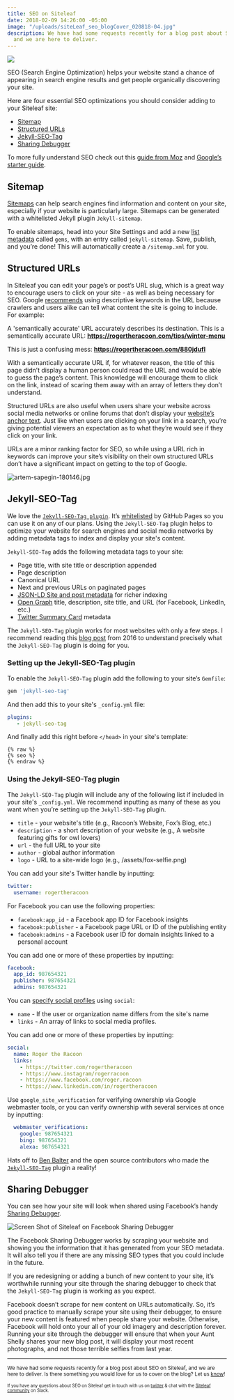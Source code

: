 ```yaml
---
title: SEO on Siteleaf
date: 2018-02-09 14:26:00 -05:00
image: "/uploads/siteLeaf_seo_blogCover_020818-04.jpg"
description: We have had some requests recently for a blog post about SEO on Siteleaf,
  and we are here to deliver.
---
```


![](/uploads/siteLeaf_seo_blogCover_020818-04.jpg)

SEO (Search Engine Optimization) helps your website stand a chance of appearing in search engine results and get people organically discovering your site.

Here are four essential SEO optimizations you should consider adding to your Siteleaf site:

* [Sitemap](/seo-on-siteleaf/#sitemap)
* [Structured URLs](/seo-on-siteleaf/#structured-urls)
* [Jekyll-SEO-Tag](/seo-on-siteleaf/#jekyll-seo-tag)
* [Sharing Debugger](/seo-on-siteleaf/#sharing-debugger)

To more fully understand SEO check out this [guide from Moz](https://moz.com/beginners-guide-to-seo) and [Google’s starter guide](http://static.googleusercontent.com/media/www.google.com/en/us/webmasters/docs/search-engine-optimization-starter-guide.pdf).

## Sitemap

[Sitemaps](https://learn.siteleaf.com/themes/sitemaps-and-feeds/) can help search engines find information and content on your site, especially if your website is particularly large. Sitemaps can be generated with a whitelisted Jekyll plugin `Jekyll-sitemap`.

To enable sitemaps, head into your Site Settings and add a new [list metadata](https://learn.siteleaf.com/content/metadata/#list) called `gems`, with an entry called `jekyll-sitemap`. Save, publish, and you’re done! This will automatically create a `/sitemap.xml` for you.

## Structured URLs

In Siteleaf you can edit your page’s or post’s URL slug, which is a great way to encourage users to click on your site - as well as being necessary for SEO. Google [recommends](https://static.googleusercontent.com/media/www.google.com/en//insidesearch/howsearchworks/assets/searchqualityevaluatorguidelines.pdf) using descriptive keywords in the URL because crawlers and users alike can tell what content the site is going to include. For example:

A 'semantically accurate' URL accurately describes its destination. This is a semantically accurate URL: __https://rogertheracoon.com/tips/winter-menu__

This is just a confusing mess: __https://rogertheracoon.com/880jdufl__

With a semantically accurate URL if, for whatever reason, the title of this page didn’t display a human person could read the URL and would be able to guess the page’s content. This knowledge will encourage them to click on the link, instead of scaring them away with an array of letters they don’t understand.

Structured URLs are also useful when users share your website across social media networks or online forums that don’t display your [website’s anchor text](https://moz.com/learn/seo/anchor-text). Just like when users are clicking on your link in a search, you’re giving potential viewers an expectation as to what they’re would see if they click on your link.

URLs are a minor ranking factor for SEO, so while using a URL rich in keywords can improve your site’s visibility on their own structured URLs don’t have a significant impact on getting to the top of Google.

![artem-sapegin-180146.jpg](/uploads/artem-sapegin-180146.jpg)

## Jekyll-SEO-Tag

We love the [`Jekyll-SEO-Tag plugin`](https://github.com/jekyll/jekyll-seo-tag). It’s [whitelisted](https://learn.siteleaf.com/themes/jekyll-plugins/#whitelisted-plugins) by GitHub Pages so you can use it on any of our plans. Using the `Jekyll-SEO-Tag` plugin helps to optimize your website for search engines and social media networks by adding metadata tags to index and display your site's content.

`Jekyll-SEO-Tag` adds the following metadata tags to your site:

* Page title, with site title or description appended
* Page description
* Canonical URL
* Next and previous URLs on paginated pages
* [JSON-LD Site and post metadata](https://developers.google.com/structured-data/) for richer indexing
* [Open Graph](http://ogp.me/) title, description, site title, and URL (for Facebook, LinkedIn, etc.)
* [Twitter Summary Card](https://dev.twitter.com/cards/overview) metadata

The `Jekyll-SEO-Tag` plugin works for most websites with only a few steps. I recommend reading this [blog post](https://blog.webjeda.com/optimize-jekyll-seo) from 2016 to understand precisely what the `Jekyll-SEO-Tag` plugin is doing for you.

### Setting up the Jekyll-SEO-Tag plugin

To enable the `Jekyll-SEO-Tag` plugin add the following to your site’s `Gemfile`:

```sh
gem 'jekyll-seo-tag'
```
    
And then add this to your site's `_config.yml` file:
    
```yaml
plugins:
   - jekyll-seo-tag
```
    
And finally add this right before `</head>` in your site's template:
    
```liquid
{% raw %}
{% seo %}
{% endraw %}
```
    
### Using the Jekyll-SEO-Tag plugin
The `Jekyll-SEO-Tag` plugin will include any of the following list if included in your site's `_config.yml`. We recommend inputting as many of these as you want when you’re setting up the `Jekyll-SEO-Tag` plugin. 
    
* `title` - your website's title (e.g., Racoon’s Website, Fox’s Blog, etc.)
* `description` - a short description of your website (e.g., A website featuring gifts for owl lovers)
* `url` - the full URL to your site
* `author` - global author information 
* `logo` - URL to a site-wide logo (e.g., /assets/fox-selfie.png)
    
You can add your site's Twitter handle by inputting:
    
```yaml
twitter: 
  username: rogertheracoon
```
    
For Facebook you can use the following properties:
* `facebook:app_id` - a Facebook app ID for Facebook insights
* `facebook:publisher` - a Facebook page URL or ID of the publishing entity
* `facebook:admins` - a Facebook user ID for domain insights linked to a personal account
    
You can add one or more of these properties by inputting:  
    
```yaml
facebook:
  app_id: 987654321
  publisher: 987654321   
  admins: 987654321
```
    
You can [specify social profiles](https://developers.google.com/search/docs/data-types/social-profile) using `social`: 
* `name` - If the user or organization name differs from the site's name
* `links` - An array of links to social media profiles.

You can add one or more of these properties by inputting:  

```yaml
social:
  name: Roger the Racoon
  links:
    - https://twitter.com/rogertheracoon
    - https://www.instagram/rogerracoon
    - https://www.facebook.com/roger.racoon
    - https://www.linkedin.com/in/rogertheracoon
```
    
Use `google_site_verification` for verifying ownership via Google webmaster tools, or you can verify ownership with several services at once by inputting:  
    
```yaml
  webmaster_verifications:
    google: 987654321
    bing: 987654321
    alexa: 987654321
```
    
Hats off to [Ben Balter](https://github.com/benbalter) and the open source contributors who made the [`Jekyll-SEO-Tag`](https://github.com/jekyll/jekyll-seo-tag) plugin a reality!
    
## Sharing Debugger

You can see how your site will look when shared using Facebook’s handy [Sharing Debugger](https://developers.facebook.com/tools/debug/sharing/). 

![Screen Shot of Siteleaf on Facebook Sharing Debugger](/uploads/Screen%20Shot%202018-02-09%20at%2015.55.08.png)

The Facebook Sharing Debugger works by scraping your website and showing you the information that it has generated from your SEO metadata. It will also tell you if there are any missing SEO types that you could include in the future.
    
If you are redesigning or adding a bunch of new content to your site, it’s worthwhile running your site through the sharing debugger to check that the `Jekyll-SEO-Tag` plugin is working as you expect. 
    
Facebook doesn’t scrape for new content on URLs automatically. So, it’s good practice to manually scrape your site using their debugger, to ensure your new content is featured when people share your website. Otherwise, Facebook will hold onto your all of your old imagery and description forever. Running your site through the debugger will ensure that when your Aunt Shelly shares your new blog post, it will display your most recent photographs, and not those terrible selfies from last year. 
    
---
    
<small>We have had some requests recently for a blog post about SEO on Siteleaf, and we are here to deliver. Is there something you would love for us to cover on the blog? Let us [know](https://twitter.com/siteleaf)! 
    
<small>If you have any questions about SEO on Siteleaf get in touch with us on [twitter](https://twitter.com/siteleaf) & chat with the [Siteleaf community](http://chat.siteleaf.com/) on Slack. 